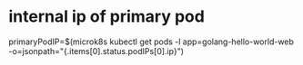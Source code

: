 # internal ip of primary pod
primaryPodIP=$(microk8s kubectl get pods -l app=golang-hello-world-web -o=jsonpath="{.items[0].status.podIPs[0].ip}")